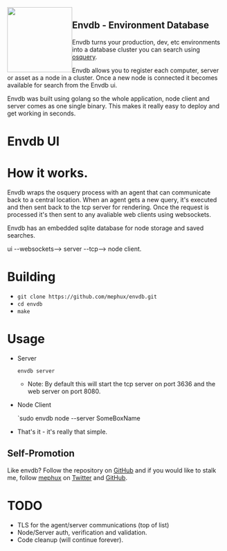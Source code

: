 
<img style="float:left;" height="150px" width="150px" src="https://raw.githubusercontent.com/mephux/envdb/master/web/favicon.png?token=AABXASoBcBs5d1Il3UAJ9AO_B44fugr1ks5VKH7lwA%3D%3D">

## Envdb - Environment Database

Envdb turns your production, dev, etc environments into a database 
cluster you can search using [osquery](https://github.com/facebook/osquery).

Envdb allows you to register each computer, server or asset as a node in a cluster. Once a new
node is connected it becomes available for search from the Envdb ui.

Envdb was built using golang so the whole application, node client and server comes as one single binary.
This makes it really easy to deploy and get working in seconds.

# Envdb UI



# How it works.

Envdb wraps the osquery process with an agent that can communicate back to a central location.
When an agent gets a new query, it's executed and then sent back to the tcp server for rendering. Once the
request is processed it's then sent to any avaliable web clients using websockets.

Envdb has an embedded sqlite database for node storage and saved searches.

ui --websockets--> server --tcp--> node client.


# Building

  * `git clone https://github.com/mephux/envdb.git`
  * `cd envdb`
  * `make`

# Usage

  * Server

    `envdb server`

    * Note: By default this will start the tcp server on port 3636 and the web server on port 8080.

  * Node Client

    `sudo envdb node --server <ip to server> SomeBoxName

  * That's it - it's really that simple.

## Self-Promotion

Like envdb? Follow the repository on
[GitHub](https://github.com/mephux/envdb) and if
you would like to stalk me, follow [mephux](http://dweb.io/) on
[Twitter](http://twitter.com/mephux) and
[GitHub](https://github.com/mephux).

# TODO

  * TLS for the agent/server communications (top of list)
  * Node/Server auth, verification and validation.
  * Code cleanup (will continue forever).
